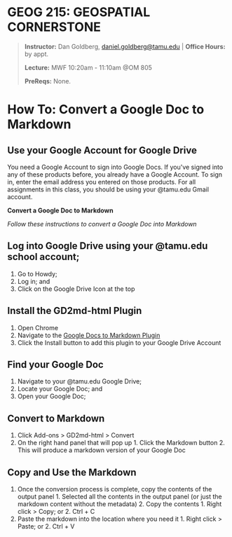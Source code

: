 # GEOG 215: GEOSPATIAL CORNERSTONE
>
>**Instructor:** Dan Goldberg, daniel.goldberg@tamu.edu | **Office Hours:** by appt.
>
>**Lecture:** MWF 10:20am - 11:10am @OM 805
>
>**PreReqs:** None.
> 

# How To: Convert a Google Doc to Markdown

## Use your Google Account for Google Drive

You need a Google Account to sign into Google Docs. If you've signed into any of these products before, you already have a Google Account. To sign in, enter the email address you entered on those products. For all assignments in this class, you should be using your @tamu.edu Gmail account.

**Convert a Google Doc to Markdown**

*Follow these instructions to convert a Google Doc into Markdown*


## Log into Google Drive using your @tamu.edu school account;
1.  Go to Howdy;
1.  Log in; and
1.  Click on the Google Drive Icon at the top

## Install the GD2md-html Plugin
1. Open Chrome
2. Navigate to the [Google Docs to Markdown Plugin](https://chrome.google.com/webstore/detail/gd2md-html/igffnbdfnodiaphfmfaiiaegmoljbghf?utm_source=permalink)
3. Click the Install button to add this plugin to your Google Drive Account

## Find your Google Doc
1.  Navigate to your @tamu.edu Google Drive;  
1.  Locate your Google Doc; and
1.  Open your Google Doc;

## Convert to Markdown
1.  Click Add-ons > GD2md-html > Convert
2.  On the right hand panel that will pop up
        1. Click the Markdown button
        2. This will produce a markdown version of your Google Doc

## Copy and Use the Markdown
1. Once the conversion process is complete, copy the contents of the output panel
        1. Selected all the contents in the output panel (or just the markdown content without the metadata)
        2. Copy the contents
                1. Right click > Copy; or
                2. Ctrl + C
2. Paste the markdown into the location where you need it
        1. Right click > Paste; or
        2. Ctrl + V
